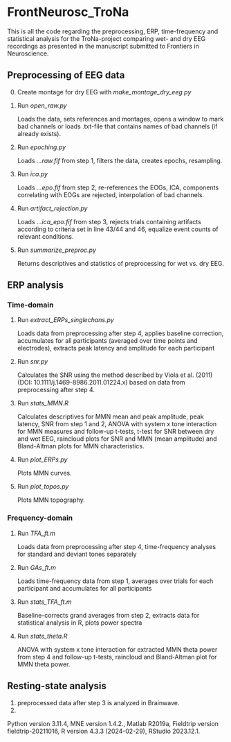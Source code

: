 # FrontNeurosc_TroNa
This is all the code regarding the preprocessing, ERP, time-frequency and statistical analysis for the TroNa-project comparing wet- and dry EEG recordings as presented in the manuscript submitted to Frontiers in Neuroscience. 

## Preprocessing of EEG data
0. Create montage for dry EEG with *make_montage_dry_eeg.py*
1. Run *open_raw.py*

   Loads the data, sets references and montages, opens a window to mark bad channels or loads .txt-file that contains names of bad channels (if already exists).
2. Run *epoching.py*

   Loads *…raw.fif* from step 1, filters the data, creates epochs, resampling. 
3. Run *ica.py*

   Loads *…epo.fif* from step 2, re-references the EOGs, ICA, components correlating with EOGs are rejected, interpolation of bad channels.
4. Run *artifact_rejection.py*

   Loads *…ica_epo.fif* from step 3, rejects trials containing artifacts according to criteria set in line 43/44 and 46, equalize event counts of relevant conditions.
5. Run *summarize_preproc.py*

   Returns descriptives and statistics of preprocessing for wet vs. dry EEG.

## ERP analysis
### Time-domain
1.	Run *extract_ERPs_singlechans.py*

  	Loads data from preprocessing after step 4, applies baseline correction, accumulates for all participants (averaged over time points and electrodes), extracts peak latency and amplitude for each participant
2. Run *snr.py*

   Calculates the SNR using the method described by Viola et al. (2011) (DOI: 10.1111/j.1469-8986.2011.01224.x) based on data from preprocessing after step 4.
3. Run *stats_MMN.R*

   Calculates descriptives for MMN mean and peak amplitude, peak latency, SNR from step 1 and 2, ANOVA with system x tone interaction for MMN measures and follow-up t-tests, t-test for SNR between dry and wet EEG, raincloud plots for SNR and MMN (mean amplitude) and Bland-Altman plots for MMN characteristics.
4. Run *plot_ERPs.py*

   Plots MMN curves.
5. Run *plot_topos.py*

   Plots MMN topography. 

### Frequency-domain
1. Run *TFA_ft.m*

   Loads data from preprocessing after step 4, time-frequency analyses for standard and deviant tones separately
2. Run *GAs_ft.m*

   Loads time-frequency data from step 1, averages over trials for each participant and accumulates for all participants
3. Run *stats_TFA_ft.m*

   Baseline-corrects grand averages from step 2, extracts data for statistical analysis in R, plots power spectra
4.	Run *stats_theta.R*

  	ANOVA with system x tone interaction for extracted MMN theta power from step 4 and follow-up t-tests, raincloud and Bland-Altman plot for MMN theta power.

## Resting-state analysis
1. preprocessed data after step 3 is analyzed in Brainwave.
2. 




Python version 3.11.4, MNE version 1.4.2., Matlab R2019a, Fieldtrip version fieldtrip-20211016, R version 4.3.3 (2024-02-29), RStudio 2023.12.1. 

 



